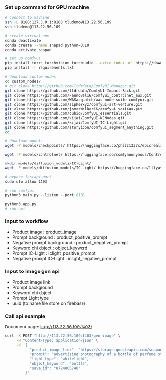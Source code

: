 ### **Set up command for GPU machine**
```bash
# connect to machine
ssh -L 8188:127.0.0.1:8188 tludemo@113.22.56.109
ssh tludemo@113.22.56.109

# create virtual env
conda deactivate
conda create --name snapad python=3.10
conda activate snapad

# set up comfyui
pip install torch torchvision torchaudio --extra-index-url https://download.pytorch.org/whl/cu121
pip install -r requirements.txt

# download custom nodes
cd custom_nodes/
# git clone https://github.com/ltdrdata/ComfyUI-Manager.git
git clone https://github.com/ltdrdata/ComfyUI-Impact-Pack.git
git clone https://github.com/Fannovel16/comfyui_controlnet_aux.git
git clone https://github.com/WASasquatch/was-node-suite-comfyui.git
git clone https://github.com/sipherxyz/comfyui-art-venture.git
git clone https://github.com/jamesWalker55/comfyui-various.git
git clone https://github.com/cubiq/ComfyUI_essentials.git
git clone https://github.com/kijai/ComfyUI-KJNodes.git
git clone https://github.com/kijai/ComfyUI-IC-Light.git
git clone https://github.com/storyicon/comfyui_segment_anything.git
cd ..

# download models
wget -P models/checkpoints/ https://huggingface.co/philz1337x/epicrealism/resolve/f22dc0ceeed8bd6d64a90b1e684ecd887aa37b40/epicrealism_naturalSinRC1VAE.safetensors

wget -P models/controlnet/ https://huggingface.co/comfyanonymous/ControlNet-v1-1_fp16_safetensors/resolve/main/control_v11f1p_sd15_depth_fp16.safetensors

mkdir models/diffusion_models/IC-Light/
wget -P models/diffusion_models/IC-Light/ https://huggingface.co/lllyasviel/ic-light/resolve/main/iclight_sd15_fc.safetensors

# expose fastapi port 
sudo ufw allow 1403
```

```python
# run comfyui
python3 main.py --listen --port 8188

python3 app.py
# run api

```

### **Input to workflow**
- Product image : product_image
- Prompt background : product_positive_prompt
- Negative prompt background : product_negative_prompt
- Keyword chỉ object : object_keyword
- Prompt IC-Light : iclight_positive_prompt
- Negative prompt IC-Light : iclight_negative_prompt

### **Input to image gen api**
- Product image link
- Prompt background
- Keyword chỉ object 
- Prompt Light type
- uuid (to name file store on firebase)


### **Call api example**
Document page: http://113.22.56.109:1403/

```bash
curl -X POST "http://113.22.56.109:1403/gen-image" \
     -H "Content-Type: application/json" \
     -d '{
           "product_image_link": "https://storage.googleapis.com/snapad-12102024.appspot.com/replica-perfume-by-the-fireplace.jpg",
           "prompt": "advertising photography of a bottle of perfume standing on water",
           "light_type": "whitelight",
           "object_keyword": "bottle",
           "save_id": "8724805740"
         }'
```